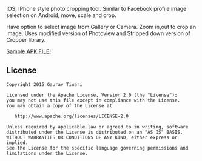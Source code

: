 IOS, IPhone style photo cropping tool. Similar to Facebook profile image selection on Android, move, scale and crop.

Have option to select image from Gallery or Camera. Zoom in,out to crop an image. Uses modified version of Photoview and Stripped down version of Cropper library.

[Sample APK FILE!](https://github.com/ozeetee/AndroidImageZoomCrop/releases/download/1.0/AndroidImageZoomCrop.apk)

## License

    Copyright 2015 Gaurav Tiwari

    Licensed under the Apache License, Version 2.0 (the "License");
    you may not use this file except in compliance with the License.
    You may obtain a copy of the License at

       http://www.apache.org/licenses/LICENSE-2.0

    Unless required by applicable law or agreed to in writing, software
    distributed under the License is distributed on an "AS IS" BASIS,
    WITHOUT WARRANTIES OR CONDITIONS OF ANY KIND, either express or implied.
    See the License for the specific language governing permissions and
    limitations under the License.
